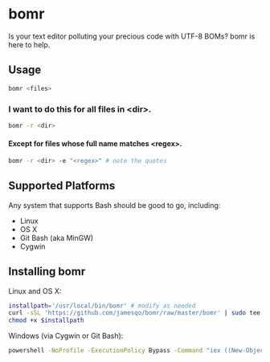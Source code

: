 # bomr

Is your text editor polluting your precious code with UTF-8 BOMs? bomr is here to help.

## Usage

```bash
bomr <files>
```

### I want to do this for all files in &lt;dir&gt;.

```bash
bomr -r <dir>
```

#### Except for files whose full name matches &lt;regex&gt;.

```bash
bomr -r <dir> -e "<regex>" # note the quotes
```

## Supported Platforms

Any system that supports Bash should be good to go, including:

- Linux
- OS X
- Git Bash (aka MinGW)
- Cygwin

## Installing bomr

Linux and OS X:

```bash
installpath='/usr/local/bin/bomr' # modify as needed
curl -sSL 'https://github.com/jamesqo/bomr/raw/master/bomr' | sudo tee $installpath
chmod +x $installpath
```

Windows (via Cygwin or Git Bash):

```cmd
powershell -NoProfile -ExecutionPolicy Bypass -Command "iex ((New-Object Net.WebClient).DownloadString('https://github.com/jamesqo/bomr/raw/master/install.ps1'))" && PATH+=:~/AppData/Local/bomr
```
